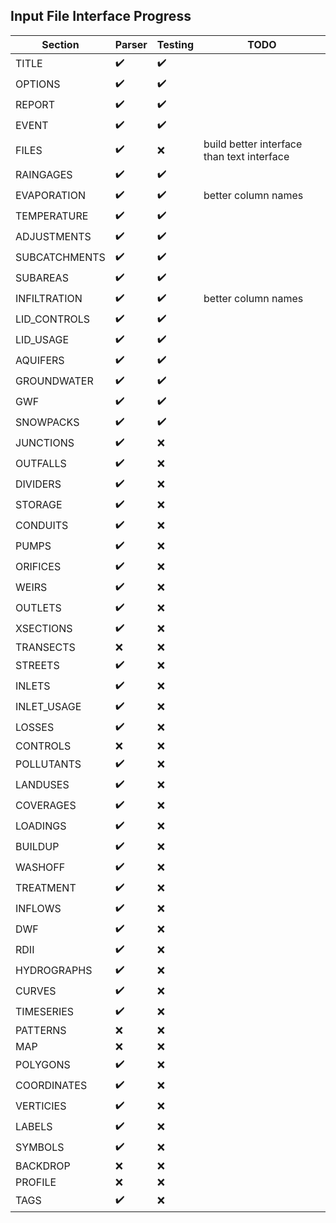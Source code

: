 ## Input File Interface Progress

| Section       | Parser             | Testing            | TODO                                       |
|---------------|--------------------|--------------------|--------------------------------------------|
| TITLE         | :heavy_check_mark: | :heavy_check_mark: |                                            |
| OPTIONS       | :heavy_check_mark: | :heavy_check_mark: |                                            |
| REPORT        | :heavy_check_mark: | :heavy_check_mark: |                                            |
| EVENT         | :heavy_check_mark: | :heavy_check_mark: |                                            |
| FILES         | :heavy_check_mark: | :x:                | build better interface than text interface |
| RAINGAGES     | :heavy_check_mark: | :heavy_check_mark: |                                            |
| EVAPORATION   | :heavy_check_mark: | :heavy_check_mark: | better column names                        |
| TEMPERATURE   | :heavy_check_mark: | :heavy_check_mark: |                                            |
| ADJUSTMENTS   | :heavy_check_mark: | :heavy_check_mark: |                                            |
| SUBCATCHMENTS | :heavy_check_mark: | :heavy_check_mark: |                                            |
| SUBAREAS      | :heavy_check_mark: | :heavy_check_mark: |                                            |
| INFILTRATION  | :heavy_check_mark: | :heavy_check_mark: | better column names                        |
| LID_CONTROLS  | :heavy_check_mark: | :heavy_check_mark: |                                            |
| LID_USAGE     | :heavy_check_mark: | :heavy_check_mark: |                                            |
| AQUIFERS      | :heavy_check_mark: | :heavy_check_mark: |                                            |
| GROUNDWATER   | :heavy_check_mark: | :heavy_check_mark: |                                            |
| GWF           | :heavy_check_mark: | :heavy_check_mark: |                                            |
| SNOWPACKS     | :heavy_check_mark: | :heavy_check_mark: |                                            |
| JUNCTIONS     | :heavy_check_mark: | :x:                |                                            |
| OUTFALLS      | :heavy_check_mark: | :x:                |                                            |
| DIVIDERS      | :heavy_check_mark: | :x:                |                                            |
| STORAGE       | :heavy_check_mark: | :x:                |                                            |
| CONDUITS      | :heavy_check_mark: | :x:                |                                            |
| PUMPS         | :heavy_check_mark: | :x:                |                                            |
| ORIFICES      | :heavy_check_mark: | :x:                |                                            |
| WEIRS         | :heavy_check_mark: | :x:                |                                            |
| OUTLETS       | :heavy_check_mark: | :x:                |                                            |
| XSECTIONS     | :heavy_check_mark: | :x:                |                                            |
| TRANSECTS     | :x:                | :x:                |                                            |
| STREETS       | :heavy_check_mark: | :x:                |                                            |
| INLETS        | :heavy_check_mark: | :x:                |                                            |
| INLET_USAGE   | :heavy_check_mark: | :x:                |                                            |
| LOSSES        | :heavy_check_mark: | :x:                |                                            |
| CONTROLS      | :x:                | :x:                |                                            |
| POLLUTANTS    | :heavy_check_mark: | :x:                |                                            |
| LANDUSES      | :heavy_check_mark: | :x:                |                                            |
| COVERAGES     | :heavy_check_mark: | :x:                |                                            |
| LOADINGS      | :heavy_check_mark: | :x:                |                                            |
| BUILDUP       | :heavy_check_mark: | :x:                |                                            |
| WASHOFF       | :heavy_check_mark: | :x:                |                                            |
| TREATMENT     | :heavy_check_mark: | :x:                |                                            |
| INFLOWS       | :heavy_check_mark: | :x:                |                                            |
| DWF           | :heavy_check_mark: | :x:                |                                            |
| RDII          | :heavy_check_mark: | :x:                |                                            |
| HYDROGRAPHS   | :heavy_check_mark: | :x:                |                                            |
| CURVES        | :heavy_check_mark: | :x:                |                                            |
| TIMESERIES    | :heavy_check_mark: | :x:                |                                            |
| PATTERNS      | :x:                | :x:                |                                            |
| MAP           | :x:                | :x:                |                                            |
| POLYGONS      | :heavy_check_mark: | :x:                |                                            |
| COORDINATES   | :heavy_check_mark: | :x:                |                                            |
| VERTICIES     | :heavy_check_mark: | :x:                |                                            |
| LABELS        | :heavy_check_mark: | :x:                |                                            |
| SYMBOLS       | :heavy_check_mark: | :x:                |                                            |
| BACKDROP      | :x:                | :x:                |                                            |
| PROFILE       | :x:                | :x:                |                                            |
| TAGS          | :heavy_check_mark: | :x:                |                                            |
